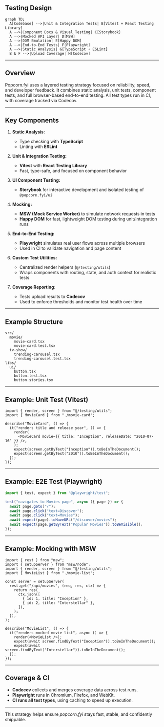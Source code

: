 ## **Testing Design**

```mermaid
graph TD;
  A[Codebase] -->|Unit & Integration Tests| B[Vitest + React Testing Library]
  A -->|Component Docs & Visual Testing| C[Storybook]
  A -->|Mocked API Layer| D[MSW]
  A -->|DOM Emulation| E[Happy DOM]
  A -->|End-to-End Tests| F[Playwright]
  A -->|Static Analysis| G[TypeScript + ESLint]
  B & F -->|Upload Coverage| H[Codecov]
```

---

## **Overview**

Popcorn.fyi uses a layered testing strategy focused on reliability, speed, and developer feedback. It combines static analysis, unit tests, component tests, and full browser-based end-to-end testing. All test types run in CI, with coverage tracked via Codecov.

---

## Key Components

1. **Static Analysis:**
   - Type checking with **TypeScript**
   - Linting with **ESLint**

2. **Unit & Integration Testing:**
   - **Vitest** with **React Testing Library**
   - Fast, type-safe, and focused on component behavior

3. **UI Component Testing:**
   - **Storybook** for interactive development and isolated testing of `@popcorn.fyi/ui`

4. **Mocking:**
   - **MSW (Mock Service Worker)** to simulate network requests in tests
   - **Happy DOM** for fast, lightweight DOM testing during unit/integration runs

5. **End-to-End Testing:**
   - **Playwright** simulates real user flows across multiple browsers
   - Used in CI to validate navigation and page content

6. **Custom Test Utilities:**
   - Centralized render helpers (`@/testing/utils`)
   - Wraps components with routing, state, and auth context for realistic tests

7. **Coverage Reporting:**
   - Tests upload results to **Codecov**
   - Used to enforce thresholds and monitor test health over time

---

## Example Structure

```text
src/
  movie/
    movie-card.tsx
    movie-card.test.tsx
  tv-show/
    trending-carousel.tsx
    trending-carousel.test.tsx
libs/
  ui/
    button.tsx
    button.test.tsx
    button.stories.tsx
```

---

## Example: Unit Test (Vitest)

```tsx
import { render, screen } from "@/testing/utils";
import { MovieCard } from "./movie-card";

describe("MovieCard", () => {
  it("renders title and release year", () => {
    render(
      <MovieCard movie={{ title: "Inception", releaseDate: "2010-07-16" }} />,
    );
    expect(screen.getByText("Inception")).toBeInTheDocument();
    expect(screen.getByText("2010")).toBeInTheDocument();
  });
});
```

---

## Example: E2E Test (Playwright)

```ts
import { test, expect } from "@playwright/test";

test("navigates to Movies page", async ({ page }) => {
  await page.goto("/");
  await page.click("text=Discover");
  await page.click("text=Movies");
  await expect(page).toHaveURL("/discover/movies");
  await expect(page.getByText("Popular Movies")).toBeVisible();
});
```

---

## Example: Mocking with MSW

```tsx
import { rest } from "msw";
import { setupServer } from "msw/node";
import { render, screen } from "@/testing/utils";
import { MovieList } from "./movie-list";

const server = setupServer(
  rest.get("/api/movies", (req, res, ctx) => {
    return res(
      ctx.json([
        { id: 1, title: "Inception" },
        { id: 2, title: "Interstellar" },
      ]),
    );
  }),
);

describe("MovieList", () => {
  it("renders mocked movie list", async () => {
    render(<MovieList />);
    expect(await screen.findByText("Inception")).toBeInTheDocument();
    expect(await screen.findByText("Interstellar")).toBeInTheDocument();
  });
});
```

---

## Coverage & CI

- **Codecov** collects and merges coverage data across test runs.
- **Playwright** runs in Chromium, Firefox, and WebKit.
- **CI runs all test types**, using caching to speed up execution.

---

This strategy helps ensure _popcorn.fyi_ stays fast, stable, and confidently shippable.
